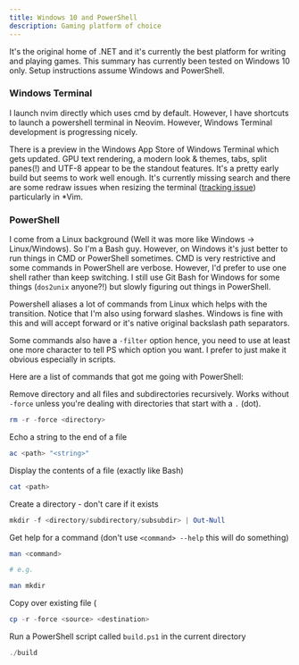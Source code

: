 ```yaml
---
title: Windows 10 and PowerShell
description: Gaming platform of choice
---
```


It's the original home of .NET and it's currently the best platform for writing and
playing games. This summary has currently been tested on Windows 10 only. Setup
instructions assume Windows and PowerShell.

### Windows Terminal

I launch nvim directly which uses cmd by default. However, I have shortcuts to
launch a powershell terminal in Neovim. However, Windows Terminal development is
progressing nicely.

There is a preview in the Windows App Store of Windows Terminal which gets
updated. GPU text rendering, a modern look & themes, tabs, split panes(!) and
UTF-8 appear to be the standout features. It's a pretty early build but seems
to work well enough. It's currently missing search and there are some redraw
issues when resizing the terminal
([tracking issue](https://github.com/microsoft/terminal/issues/4200))
particularly in *Vim.

### PowerShell

I come from a Linux background (Well it was more like Windows -> Linux/Windows).
So I'm a Bash guy. However, on Windows it's just better to run things in CMD or
PowerShell sometimes. CMD is very restrictive and some commands in PowerShell are
verbose. However, I'd prefer to use one shell rather than keep switching. I still
use Git Bash for Windows for some things (`dos2unix` anyone?!) but slowly figuring
out things in PowerShell.

Powershell aliases a lot of commands from Linux which helps with the transition.
Notice that I'm also using forward slashes. Windows is fine with this and will
accept forward or it's native original backslash path separators.

Some commands also have a `-filter` option hence, you need to use at least one
more character to tell PS which option you want. I prefer to just make it obvious
especially in scripts.

Here are a list of commands that got me going with PowerShell:

Remove directory and all files and subdirectories recursively. Works without
`-force` unless you're dealing with directories that start with a `.` (dot).

```powershell
rm -r -force <directory>
```

Echo a string to the end of a file

```powershell
ac <path> "<string>"
```

Display the contents of a file (exactly like Bash)

```powershell
cat <path>
```

Create a directory - don't care if it exists

```powershell
mkdir -f <directory/subdirectory/subsubdir> | Out-Null
```

Get help for a command (don't use `<command> --help` this will do something)

```powershell
man <command>

# e.g.

man mkdir
```

Copy over existing file (

```powershell
cp -r -force <source> <destination>
```

Run a PowerShell script called `build.ps1` in the current directory

```powershell
./build
```

